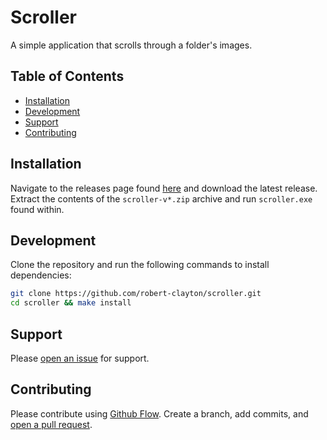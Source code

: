 # Scroller

A simple application that scrolls through a folder's images.

## Table of Contents

- [Installation](#installation)
- [Development](#development)
- [Support](#support)
- [Contributing](#contributing)

## Installation

Navigate to the releases page found [here](https://github.com/robert-clayton/scroller/releases) and download the latest release. Extract the contents of the `scroller-v*.zip` archive and run `scroller.exe` found within.

## Development

Clone the repository and run the following commands to install dependencies:

```sh
git clone https://github.com/robert-clayton/scroller.git
cd scroller && make install
```

## Support

Please [open an issue](https://github.com/robert-clayton/scroller/issues/new) for support.

## Contributing

Please contribute using [Github Flow](https://guides.github.com/introduction/flow/). Create a branch, add commits, and [open a pull request](https://github.com/robert-clayton/scroller/compare/).
